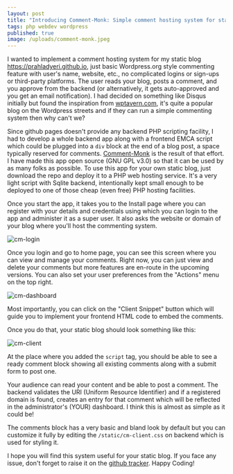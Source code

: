 ```yaml
---
layout: post
title: "Introducing Comment-Monk: Simple comment hosting system for static blogs and websites"
tags: php webdev wordpress
published: true
image: /uploads/comment-monk.jpeg
---
```


I wanted to implement a comment hosting system for my static blog <https://prahladyeri.github.io>, just basic Wordpress.org style commenting feature with user's name, website, etc., no complicated logins or sign-ups or third-party platforms. The user reads your blog, posts a comment, and you approve from the backend (or alternatively, it gets auto-approved and you get an email notification). I had decided on something like Disqus initially but found the inspiration from [wptavern.com](https://wptavern.com/reflections-on-my-2-weeks-writing-for-the-tavern), it's quite a popular blog on the Wordpress streets and if they can run a simple commenting system then why can't we?

Since github pages doesn't provide any backend PHP scripting facility, I had to develop a whole backend app along with a frontend EMCA script which could be plugged into a `div` block at the end of a blog post, a space typically reserved for comments. [Comment-Monk](https://github.com/prahladyeri/comment-monk/) is the result of that effort. I have made this app open source (GNU GPL v3.0) so that it can be used by as many folks as possible. To use this app for your own static blog, just download the repo and deploy it to a PHP web hosting service. It's a very light script with Sqlite backend, intentionally kept small enough to be deployed to one of those cheap (even free) PHP hosting facilities.

Once you start the app, it takes you to the Install page where you can register with your details and credentials using which you can login to the app and administer it as a super user. It also asks the website or domain of your blog where you'll host the commenting system.

![cm-login](/uploads/cm-login.png)

Once you login and go to home page, you can see this screen where you can view and manage your comments. Right now, you can just view and delete your comments but more features are en-route in the upcoming versions. You can also set your user preferences from the "Actions" menu on the top right.

![cm-dashboard](/uploads/cm-dashboard.png)

Most importantly, you can click on the "Client Snippet" button which will guide you to implement your frontend HTML code to embed the comments.

Once you do that, your static blog should look something like this:

![cm-client](/uploads/cm-client.png)

At the place where you added the `script` tag, you should be able to see a ready comment block showing all existing comments along with a submit form to post one.

Your audience can read your content and be able to post a comment. The backend validates the URI (Uniform Resource Identifier) and if a registered domain is found, creates an entry for that comment which will be reflected in the administrator's (YOUR) dashboard. I think this is almost as simple as it could be!

The comments block has a very basic and bland look by default but you can customize it fully by editing the `/static/cm-client.css` on backend which is used for styling it.

I hope you will find this system useful for your static blog. If you face any issue, don't forget to raise it on the [github tracker](https://github.com/prahladyeri/comment-monk/). Happy Coding!